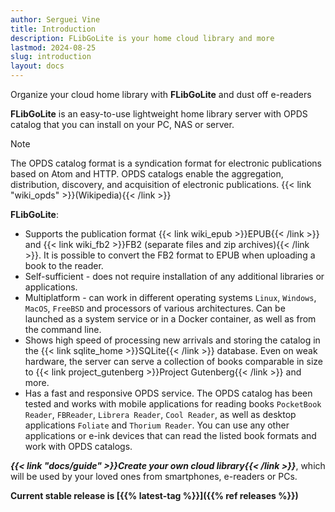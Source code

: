 ```yaml
---
author: Serguei Vine
title: Introduction
description: FLibGoLite is your home cloud library and more
lastmod: 2024-08-25
slug: introduction
layout: docs
---
```


Organize your cloud home library with __FLibGoLite__ and dust off e-readers

__FLibGoLite__ is an easy-to-use lightweight home library server with OPDS catalog that you can install on your PC, NAS or server.  

> [!NOTE]
> The OPDS catalog format is a syndication format for electronic publications based on Atom and HTTP. OPDS catalogs enable the aggregation, distribution, discovery, and acquisition of electronic publications. {{< link "wiki_opds" >}}(Wikipedia){{< /link >}}

__FLibGoLite__:
- Supports the publication format {{< link wiki_epub >}}EPUB{{< /link >}} and {{< link wiki_fb2 >}}FB2 (separate files and zip archives){{< /link >}}. It is possible to convert the FB2 format to EPUB when uploading a book to the reader.
- Self-sufficient - does not require installation of any additional libraries or applications.
- Multiplatform - can work in different operating systems `Linux`, `Windows`, `MacOS`, `FreeBSD` and processors of various architectures. Can be launched as a system service or in a Docker container, as well as from the command line.
- Shows high speed of processing new arrivals and storing the catalog in the {{< link sqlite_home >}}SQLite{{< /link >}} database. Even on weak hardware, the server can serve a collection of books comparable in size to {{< link project_gutenberg >}}Project Gutenberg{{< /link >}} and more.
- Has a fast and responsive OPDS service. The OPDS catalog has been tested and works with mobile applications for reading books `PocketBook Reader`, `FBReader`, `Librera Reader`, `Cool Reader`, as well as desktop applications `Foliate` and `Thorium Reader`. You can use any other applications or e-ink devices that can read the listed book formats and work with OPDS catalogs.  

___{{< link "docs/guide" >}}Create your own cloud library{{< /link >}}___, which will be used by your loved ones from smartphones, e-readers or PCs.  

__Current stable release is [{{% latest-tag %}}]({{% ref releases %}})__